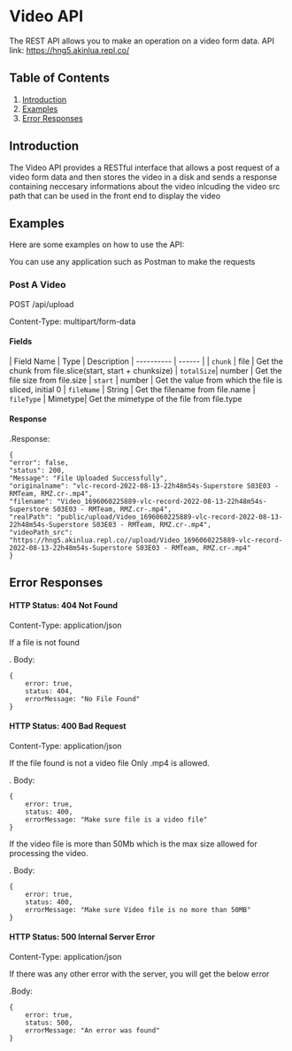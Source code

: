 # Video API

The REST API allows you to make an operation on a video form data. API link: https://hng5.akinlua.repl.co/

## Table of Contents

1. [Introduction](#introduction)
2. [Examples](#examples)
3. [Error Responses](#error-responses)


## Introduction

The Video API provides a RESTful interface that allows a post request of a video form data and then stores the video in a disk and sends a response containing neccesary informations about the video inlcuding the video src path that can be used in the front end to display the video

## Examples
Here are some examples on how to use the API:

You can use any application such as Postman to make the requests

### Post A Video

POST /api/upload

Content-Type: multipart/form-data

#### Fields

| Field Name | Type    | Description
| ---------- | ------  |
| `chunk`    | file    | Get the chunk from file.slice(start, start + chunksize)
| `totalSize`| number  | Get the file size from file.size
| `start`    | number  | Get the value from which the file is sliced, initial 0
| `fileName` | String  | Get the filename from file.name
| `fileType` | Mimetype| Get the mimetype of the file from file.type

#### Response

.Response:

    {
    "error": false,
    "status": 200,
    "Message": "File Uploaded Successfully",
    "originalname": "vlc-record-2022-08-13-22h48m54s-Superstore S03E03 - RMTeam, RMZ.cr-.mp4",
    "filename": "Video_1696060225889-vlc-record-2022-08-13-22h48m54s-Superstore S03E03 - RMTeam, RMZ.cr-.mp4",
    "realPath": "public/upload/Video_1696060225889-vlc-record-2022-08-13-22h48m54s-Superstore S03E03 - RMTeam, RMZ.cr-.mp4",
    "videoPath_src": "https://hng5.akinlua.repl.co//upload/Video_1696060225889-vlc-record-2022-08-13-22h48m54s-Superstore S03E03 - RMTeam, RMZ.cr-.mp4"
    }

## Error Responses

#### HTTP Status: 404 Not Found
Content-Type: application/json

If a file is not found

. Body: 

    {
        error: true,
        status: 404,
        errorMessage: "No File Found"
    }

#### HTTP Status: 400 Bad Request
Content-Type: application/json

If the file found is not a video file Only .mp4 is allowed.

. Body: 

    {
        error: true,
        status: 400,
        errorMessage: "Make sure file is a video file"
    }

If the video file is more than 50Mb which is the max size allowed for processing the video.

. Body: 

    {
        error: true,
        status: 400,
        errorMessage: "Make sure Video file is no more than 50MB"
    }

#### HTTP Status: 500 Internal Server Error
Content-Type: application/json

If there was any other error with the server, you will get the below error

.Body:

    {
        error: true,
        status: 500,
        errorMessage: "An error was found"
    }
